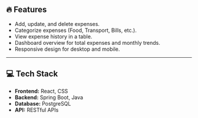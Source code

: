 
## 🔥 Features

- Add, update, and delete expenses.
- Categorize expenses (Food, Transport, Bills, etc.).
- View expense history in a table.
- Dashboard overview for total expenses and monthly trends.
- Responsive design for desktop and mobile.

---

## 💻 Tech Stack

- **Frontend:** React, CSS  
- **Backend:** Spring Boot, Java  
- **Database:** PostgreSQL  
- **API:** RESTful APIs  
